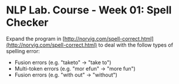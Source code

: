 # NLP Lab. Course - Week 01: Spell Checker

Expand the program in [http://norvig.com/spell-correct.html](http://norvig.com/spell-correct.html) to deal with the follow types of spelling error:

- Fusion errors (e.g. "taketo" → "take to")
- Multi-token errors (e.g. "mor efun" → "more fun")
- Fusion errors (e.g. "with out" → "without")